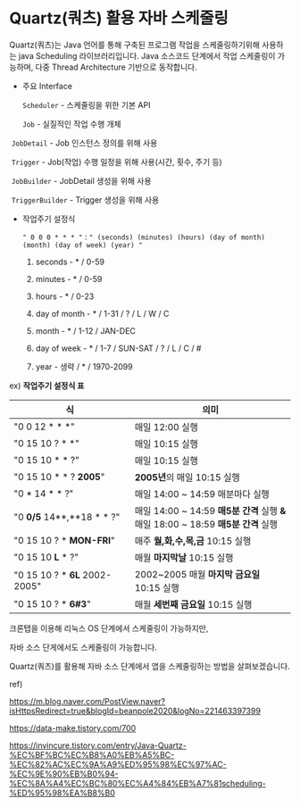 # Quartz(쿼츠) 활용 자바 스케줄링



Quartz(쿼츠)는 Java 언어를 통해 구축된 프로그램 작업을 스케줄링하기위해 사용하는 java Scheduling 라이브러리입니다. Java 소스코드 단계에서 작업 스케줄링이 가능하며, 다중 Thread Architecture 기반으로 동작합니다.



* 주요 Interface

  `Scheduler` - 스케줄링을 위한 기본 API

  `Job` - 실질적인 작업 수행 개체

​		`JobDetail` - Job 인스턴스 정의를 위해 사용

​		`Trigger` - Job(작업) 수행 일정을 위해 사용(시간, 횟수, 주기 등)

​		`JobBuilder` - JobDetail 생성을 위해 사용

​		`TriggerBuilder` - Trigger 생성을 위해 사용





* 작업주기 설정식

  `" 0 0 0 * * * "` : `" (seconds) (minutes) (hours) (day of month) (month) (day of week) (year) "`

  1. seconds - * / 0-59

  2. minutes - * / 0-59

  3. hours - * / 0-23

  4. day of month - * / 1-31 / ? / L / W / C

  5.  month - * / 1-12 / JAN-DEC
  6. day of week - * / 1-7 / SUN-SAT / ? / L / C / #
  7. year -  생략 / * / 1970-2099

ex) **작업주기 설정식 표**

| 식                             | 의미                                                         |
| ------------------------------ | ------------------------------------------------------------ |
| "0 0 12 * * *"                 | 매일 12:00 실행                                              |
| "0 15 10 ? * *"                | 매일 10:15 실행                                              |
| "0 15 10 * * ?"                | 매일 10:15 실행                                              |
| "0 15 10 * * ? **2005**"       | **2005년**의 매일 10:15 실행                                 |
| "0 * 14 * * ?"                 | 매일 14:00 ~ 14:59 매분마다 실행                             |
| "0 **0/5** 14**,**18 * * ?"    | 매일 14:00 ~ 14:59 **매5분 간격** 실행 **&**<br />매일 18:00 ~ 18:59 **매5분 간격** 실행 |
| "0 15 10 ? * **MON-FRI**"      | 매주 **월,화,수,목,금** 10:15 실행                           |
| "0 15 10 **L** * ?"            | 매월 **마지막날** 10:15 실행                                 |
| "0 15 10 ? * **6L** 2002-2005" | 2002~2005 매월 **마지막 금요일** 10:15 실행                  |
| "0 15 10 ? * **6#3**"          | 매월 **세번째 금요일** 10:15 실행                            |













크론탭을 이용해 리눅스 OS 단계에서 스케줄링이 가능하지만,

자바 소스 단게에서도 스케줄링이 가능합니다.



Quartz(쿼츠)를 활용해 자바 소스 단계에서 앱을 스케줄링하는 방법을 살펴보겠습니다.











ref)

https://m.blog.naver.com/PostView.naver?isHttpsRedirect=true&blogId=beanpole2020&logNo=221463397399

https://data-make.tistory.com/700

https://invincure.tistory.com/entry/Java-Quartz-%EC%BF%BC%EC%B8%A0%EB%A5%BC-%EC%82%AC%EC%9A%A9%ED%95%98%EC%97%AC-%EC%9E%90%EB%B0%94-%EC%8A%A4%EC%BC%80%EC%A4%84%EB%A7%81scheduling-%ED%95%98%EA%B8%B0









































